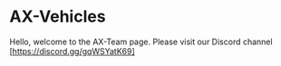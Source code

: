 # AX-Vehicles
Hello, welcome to the AX-Team page. Please visit our Discord channel [https://discord.gg/gqWSYatK69]

